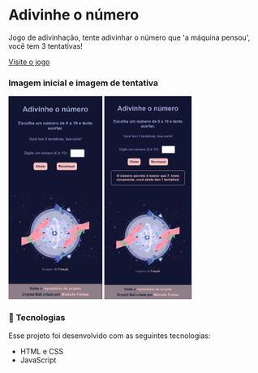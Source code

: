 # Adivinhe o número

Jogo de adivinhação, tente adivinhar o número que 'a máquina pensou', você tem 3 tentativas!<br/>

[Visite o jogo](https://github.com/Michelle-Freitas/HMTL5-CSS3-JS/tree/main/meus_projetos/crystal-ball)

### Imagem inicial e imagem de tentativa
<img alt="Imagem inicial do jogo" src="./public/initial.png" height="400px">
<small width="200px">     </small> <img alt="Imagem de tentativa realizado do jogo" src="./public/guess.png" height="400px">


### 🚀 Tecnologias
Esse projeto foi desenvolvido com as seguintes tecnologias:

* HTML e CSS
* JavaScript


